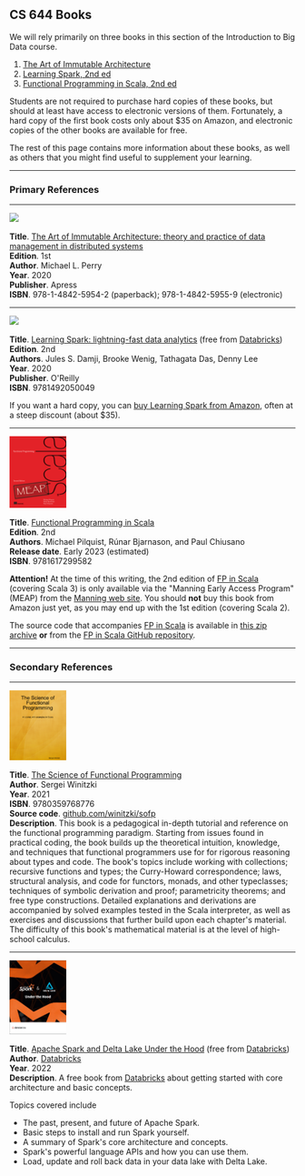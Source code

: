 ## CS 644 Books

<!-- [<img src="http://www.google.com.au/images/nav_logo7.png">](http://google.com.au/) -->
<!-- [![Foo](http://www.google.com.au/images/nav_logo7.png)](http://google.com.au/) -->
<!-- ![figure description](imageFile.png){width=250} -->


We will rely primarily on three books in this section of the Introduction to Big Data course.

1. [The Art of Immutable Architecture][]
2. [Learning Spark, 2nd ed][]
3. [Functional Programming in Scala, 2nd ed][]

Students are not required to purchase hard copies of these books, but should at least have access to electronic versions of them.  Fortunately, a hard copy of the first book costs only about $35 on Amazon, and electronic copies of the other books are available for free.

The rest of this page contains more information about these books, as well as others that you might find useful to supplement your learning.

--------------------

### Primary References

--------------------

<a target="_blank" href="https://www.amazon.com/Art-Immutable-Architecture-Management-Distributed/dp/1484259548?gclid=CjwKCAjwgaeYBhBAEiwAvMgp2t6Fc-Dn0QMMjm0hc3FJndEIOW_XStPTUCpRADLqqIpgkjv3ijXdihoCFvIQAvD_BwE&hvadid=477528170397&hvdev=c&hvlocphy=9067609&hvnetw=g&hvqmt=e&hvrand=11469300344308977118&hvtargid=kwd-929435591755&hydadcr=7439_9611215&keywords=the+art+of+immutable+architecture&qid=1661624886&sr=8-1&linkCode=li2&tag=typefunc-20&linkId=35f5f16cff158e080c72fed8fc70dd2a&language=en_US&ref_=as_li_ss_il"><img border="0" src="https://ws-na.amazon-adsystem.com/widgets/q?_encoding=UTF8&ASIN=1484259548&Format=_SL160_&ID=AsinImage&MarketPlace=US&ServiceVersion=20070822&WS=1&tag=typefunc-20&language=en_US" ></a>


**Title**. [The Art of Immutable Architecture: theory and practice of data management in distributed systems][]  
**Edition**. 1st  
**Author**. Michael L. Perry  
**Year**. 2020  
**Publisher**. Apress  
**ISBN**. 978-1-4842-5954-2 (paperback); 978-1-4842-5955-9 (electronic)
<!-- https://doi.org/10.1007/978-1-4842-5955-9 -->



-----------------------------

<a target="_blank" href="https://www.amazon.com/Learning-Spark-Jules-Damji/dp/1492050040?crid=3922OBOMC4O67&keywords=data+scala+spark&qid=1661105501&sprefix=data+scala+spark%2Caps%2C176&sr=8-11&linkCode=li2&tag=typefunc-20&linkId=420ae13a00412ebcd14e6222a8a1a564&language=en_US&ref_=as_li_ss_il"><img border="0" src="https://ws-na.amazon-adsystem.com/widgets/q?_encoding=UTF8&ASIN=1492050040&Format=_SL160_&ID=AsinImage&MarketPlace=US&ServiceVersion=20070822&WS=1&tag=typefunc-20&language=en_US" ></a>

**Title**. [Learning Spark: lightning-fast data analytics][] (free from [Databricks][])  
**Edition**. 2nd  
**Authors**. Jules S. Damji, Brooke Wenig, Tathagata Das, Denny Lee  
**Year**. 2020  
**Publisher**. O'Reilly  
**ISBN**. 9781492050049

If you want a hard copy, you can [buy Learning Spark from Amazon][], often at a steep discount (about $35).

------------------------------------

<!-- <a target="_blank" href="https://www.manning.com/books/functional-programming-in-scala-second-edition"><img border="0" src="https://images.manning.com/360/480/resize/book/4/156da28-8fb7-4015-bc02-986c2c4e0828/Pilquist-MEAP-HI.png"></a> -->

<a href="https://www.manning.com/books/functional-programming-in-scala-second-edition"><img src="../img/fpinscala.png" width="100"></a>

**Title**. [Functional Programming in Scala][]  
**Edition**. 2nd  
**Authors**. Michael Pilquist, Rúnar Bjarnason, and Paul Chiusano  
**Release date**. Early 2023 (estimated)  
**ISBN**. 9781617299582

**Attention!** At the time of this writing, the 2nd edition of [FP in Scala][] (covering Scala 3) is only
available via the "Manning Early Access Program" (MEAP) from the [Manning web site][].
You should **not** buy this book from Amazon just yet, as you may
end up with the 1st edition (covering Scala 2).

The source code that accompanies [FP in Scala][] is available in [this zip archive](https://www.manning.com/downloads/2363) **or** from the [FP in Scala GitHub repository][].


------------------------------------

### Secondary References

------------------------------------

<a href="https://leanpub.com/sofp"><img src="../img/sofp-cover.png" width="100"></a>
<!-- "><img border="0" src="https://github.com/winitzki/sofp/raw/master/cover/book-draft-cover.png"></a> -->


**Title**. [The Science of Functional Programming](https://leanpub.com/sofp)  
**Author**. Sergei Winitzki  
**Year**. 2021  
**ISBN**. 9780359768776  
**Source code**. [github.com/winitzki/sofp](https://github.com/winitzki/sofp)  
**Description**. This book is a pedagogical in-depth tutorial and reference on the functional programming paradigm. Starting from issues found in practical coding, the book builds up the theoretical intuition, knowledge, and techniques that functional programmers use for for rigorous reasoning about types and code. The book's topics include working with collections; recursive functions and types; the Curry-Howard correspondence; laws, structural analysis, and code for functors, monads, and other typeclasses; techniques of symbolic derivation and proof; parametricity theorems; and free type constructions. Detailed explanations and derivations are accompanied by solved examples tested in the Scala interpreter, as well as exercises and discussions that further build upon each chapter's material. The difficulty of this book's mathematical material is at the level of high-school calculus.

-----------

<!-- <a target="_blank" href="https://databricks.com/p/ebook/apache-spark-delta-lake-under-the-hood"><img border="0" src="https://www.databricks.com/wp-content/uploads/2020/07/under-thehood-with-dl-cover-min.jpg"></a> -->

<a href="https://databricks.com/p/ebook/apache-spark-delta-lake-under-the-hood">
<img src="../img/databricks.jpeg" width="100"></a>

**Title**. [Apache Spark and Delta Lake Under the Hood][] (free from [Databricks][])   
**Author**. [Databricks][]  
**Year**. 2022  
**Description**. A free book from [Databricks][] about getting started with core architecture and basic concepts.

Topics covered include

*  The past, present, and future of Apache Spark.
*  Basic steps to install and run Spark yourself.
*  A summary of Spark's core architecture and concepts.
*  Spark's powerful language APIs and how you can use them.
*  Load, update and roll back data in your data lake with Delta Lake.




[Apache Spark and Delta Lake Under the Hood]: https://databricks.com/p/ebook/apache-spark-delta-lake-under-the-hood
[Apache Spark]: https://spark.apache.org/

[buy Learning Spark from Amazon]: https://amzn.to/3Rh5og8

[Download and Install Scala]: https://www.scala-lang.org/download/
[FP in Scala]: https://www.manning.com/books/functional-programming-in-scala-second-edition

[FP in Scala GitHub repository]: https://github.com/fpinscala/fpinscala

[FP in Scala web page]: https://www.manning.com/books/functional-programming-in-scala-second-edition
[fpinscala]: https://github.com/fpinscala/fpinscala

[free electronic copy of Learning Spark, 2nd ed]: https://pages.databricks.com/rs/094-YMS-629/images/LearningSpark2.0.pdf
[free electronic copy of Learning Spark]: https://pages.databricks.com/rs/094-YMS-629/images/LearningSpark2.0.pdf

[Functional Programming in Scala]: https://www.manning.com/books/functional-programming-in-scala-second-edition
[Functional Programming in Scala, 2nd ed]: https://www.manning.com/books/functional-programming-in-scala-second-edition

[Learning Spark]: https://pages.databricks.com/rs/094-YMS-629/images/LearningSpark2.0.pdf
[Learning Spark, 2nd ed]: https://pages.databricks.com/rs/094-YMS-629/images/LearningSpark2.0.pdf

[Learning Spark: Lightning-Fast Data Analytics]: https://pages.databricks.com/rs/094-YMS-629/images/LearningSpark2.0.pdf
[Learning Spark: Lightning-Fast Data Analytics, 2nd ed]: https://pages.databricks.com/rs/094-YMS-629/images/LearningSpark2.0.pdf
[Learning Spark publisher web page]: https://www.oreilly.com/library/view/learning-spark/9781449359034/

[Manning web site]: https://www.manning.com/books/functional-programming-in-scala-second-edition

[Optimizing Databricks Workloads]: https://amzn.to/3PV5utr

[Scala]: https://www.scala-lang.org/
[source code accompanying FP in Scala]: https://www.manning.com/downloads/2363
[Spark]: https://spark.apache.org/

[Scala Programming for Big Data Analytics]: https://amzn.to/3J8zekk

[The Art of Immutable Architecture]: https://amzn.to/3QXwWaD
[The Art of Immutable Architecture: Theory and Practice of Data Management in Distributed Systems]: https://amzn.to/3QXwWaD


[Databricks]: https://www.databricks.com/


<!-- [Scala Programming for Big Data Analytics][] -->
<!-- Get Started With Big Data Analytics Using Apache Spark 1st ed. Edition -->
<!-- <a href="https://www.amazon.com/Scala-Programming-Big-Data-Analytics/dp/1484248090?crid=12G0AEZCZFDZZ&keywords=Scala+Programming+for+Big+Data+Analytics&qid=1658620740&sprefix=scala+programming+for+big+data+analytics%2Caps%2C56&sr=8-1&linkCode=li1&tag=typefunc-20&linkId=29c97485530666ce213333cdfba1b0e8&language=en_US&ref_=as_li_ss_il" target="_blank"><img border="0" src="//ws-na.amazon-adsystem.com/widgets/q?_encoding=UTF8&ASIN=1484248090&Format=_SL110_&ID=AsinImage&MarketPlace=US&ServiceVersion=20070822&WS=1&tag=typefunc-20&language=en_US" ></a><img src="https://ir-na.amazon-adsystem.com/e/ir?t=typefunc-20&language=en_US&l=li1&o=1&a=1484248090" width="1" height="1" border="0" alt="" style="border:none !important; margin:0px !important;" /> -->
<!-- [Optimizing Databricks Workloads][] -->
<!-- *  **Title**. Optimizing Databricks Workloads -->
<!-- *  **Subtitle**. Harness the power of Apache Spark in Azure and maximize the performance of modern big data workloads -->
<!-- *  **Author**.  Anirudh Kala -->
<!-- *  **Year**. 2021 -->
<!-- *  **Pages**. 230 -->
<!-- <a href="https://www.amazon.com/Optimizing-Databricks-Workloads-performance-workloads/dp/1801819076?&linkCode=li1&tag=typefunc-20&linkId=e214aff829ab785e9c69ab8c0676e603&language=en_US&ref_=as_li_ss_il" target="_blank"><img border="0" src="//ws-na.amazon-adsystem.com/widgets/q?_encoding=UTF8&ASIN=1801819076&Format=_SL110_&ID=AsinImage&MarketPlace=US&ServiceVersion=20070822&WS=1&tag=typefunc-20&language=en_US" ></a><img src="https://ir-na.amazon-adsystem.com/e/ir?t=typefunc-20&language=en_US&l=li1&o=1&a=1801819076" width="1" height="1" border="0" alt="" style="border:none !important; margin:0px !important;" /> -->





<!-- https://link.springer.com/book/10.1007/978-1-4842-4810-2 -->
<!-- https://www.amazon.com/Optimizing-Databricks-Workloads-performance-workloads/dp/1801819076 -->
<!-- https://www.amazon.com/Distributed-Data-Systems-Azure-Databricks/dp/183864721X -->
